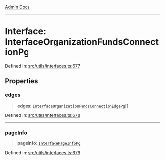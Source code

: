 [Admin Docs](/)

***

# Interface: InterfaceOrganizationFundsConnectionPg

Defined in: [src/utils/interfaces.ts:677](https://github.com/PalisadoesFoundation/talawa-admin/blob/main/src/utils/interfaces.ts#L677)

## Properties

### edges

> **edges**: [`InterfaceOrganizationFundsConnectionEdgePg`](InterfaceOrganizationFundsConnectionEdgePg.md)[]

Defined in: [src/utils/interfaces.ts:678](https://github.com/PalisadoesFoundation/talawa-admin/blob/main/src/utils/interfaces.ts#L678)

***

### pageInfo

> **pageInfo**: [`InterfacePageInfoPg`](InterfacePageInfoPg.md)

Defined in: [src/utils/interfaces.ts:679](https://github.com/PalisadoesFoundation/talawa-admin/blob/main/src/utils/interfaces.ts#L679)

